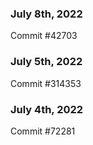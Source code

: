 ### July 8th, 2022

Commit #42703

### July 5th, 2022

Commit #314353


### July 4th, 2022

Commit #72281
